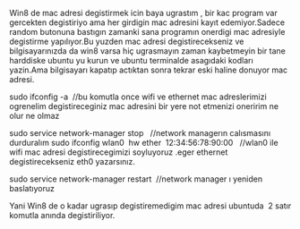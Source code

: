 Win8 de mac adresi degistirmek icin baya ugrastım , bir kac program var gercekten degistiriyo ama her girdigin mac adresini kayıt edemiyor.Sadece random butonuna bastıgın zamanki sana programın onerdigi mac adresiyle degistirme yapılıyor.Bu yuzden mac adresi degistirecekseniz ve bilgisayarınızda da win8 varsa hiç ugrasmayın zaman kaybetmeyin bir tane harddiske ubuntu yu kurun ve ubuntu terminalde asagıdaki kodları yazin.Ama bilgisayarı kapatıp actıktan sonra tekrar eski haline donuyor mac adresi.

sudo ifconfig -a  //bu komutla once wifi ve ethernet mac adreslerimizi ogrenelim degistireceginiz mac adresini bir yere not etmenizi oneririm ne olur ne olmaz

sudo service network-manager stop   //network managerın calısmasını durduralım
sudo ifconfig wlan0  hw ether  12:34:56:78:90:00   //wlan0 ile wifi mac adresi degistirecegimizi soyluyoruz .eger ethernet degistirecekseniz eth0 yazarsınız.

sudo service network-manager restart  //network manager ı yeniden baslatıyoruz

Yani Win8 de o kadar ugrasıp degistiremedigim mac adresi ubuntuda  2 satır komutla anında degistiriliyor.